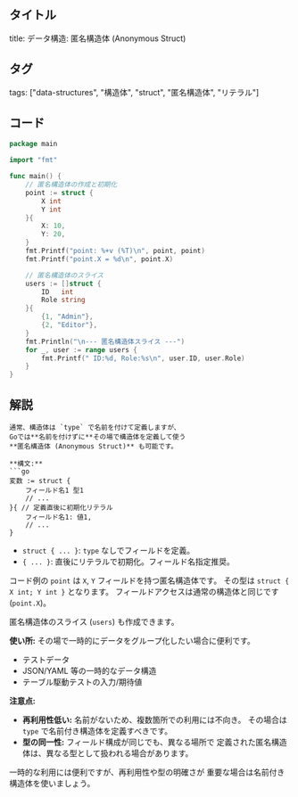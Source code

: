 ## タイトル
title: データ構造: 匿名構造体 (Anonymous Struct)

## タグ
tags: ["data-structures", "構造体", "struct", "匿名構造体", "リテラル"]

## コード
```go
package main

import "fmt"

func main() {
	// 匿名構造体の作成と初期化
	point := struct {
		X int
		Y int
	}{
		X: 10,
		Y: 20,
	}
	fmt.Printf("point: %+v (%T)\n", point, point)
	fmt.Printf("point.X = %d\n", point.X)

	// 匿名構造体のスライス
	users := []struct {
		ID   int
		Role string
	}{
		{1, "Admin"},
		{2, "Editor"},
	}
	fmt.Println("\n--- 匿名構造体スライス ---")
	for _, user := range users {
		fmt.Printf(" ID:%d, Role:%s\n", user.ID, user.Role)
	}
}

```

## 解説
```text
通常、構造体は `type` で名前を付けて定義しますが、
Goでは**名前を付けずに**その場で構造体を定義して使う
**匿名構造体 (Anonymous Struct)** も可能です。

**構文:**
```go
変数 := struct {
    フィールド名1 型1
    // ...
}{ // 定義直後に初期化リテラル
    フィールド名1: 値1,
    // ...
}
```
*   `struct { ... }`: `type` なしでフィールドを定義。
*   `{ ... }`: 直後にリテラルで初期化。フィールド名指定推奨。

コード例の `point` は `X`, `Y` フィールドを持つ匿名構造体です。
その型は `struct { X int; Y int }` となります。
フィールドアクセスは通常の構造体と同じです (`point.X`)。

匿名構造体のスライス (`users`) も作成できます。

**使い所:**
その場で一時的にデータをグループ化したい場合に便利です。
*   テストデータ
*   JSON/YAML 等の一時的なデータ構造
*   テーブル駆動テストの入力/期待値

**注意点:**
*   **再利用性低い:** 名前がないため、複数箇所での利用には不向き。
    その場合は `type` で名前付き構造体を定義すべきです。
*   **型の同一性:** フィールド構成が同じでも、異なる場所で
    定義された匿名構造体は、異なる型として扱われる場合があります。

一時的な利用には便利ですが、再利用性や型の明確さが
重要な場合は名前付き構造体を使いましょう。